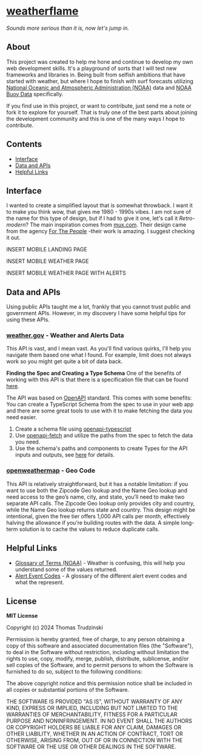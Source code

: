 # [weatherflame](weatherflame.com)
_Sounds more serious than it is, now let's jump in._

## About
This project was created to help me hone and continue to develop my own web development skills. It's a playground of sorts that I will test new frameworks and libraries in. Being built from selfish ambitions that have started with weather, but where I hope to finish with surf forecasts utilizing [National Oceanic and Atmospheric Administration (NOAA)](https://www.noaa.gov/) data and [NOAA Buoy Data](https://www.ndbc.noaa.gov/) specifically. 

If you find use in this project, or want to contribute, just send me a note or fork it to explore for yourself. That is truly one of the best parts about joining the development community and this is one of the many ways I hope to contribute.

## Contents
- [Interface](#interface)
- [Data and APIs](#data-and-apis)
- [Helpful Links](#helpful-links)

## Interface
I wanted to create a simplified layout that is somewhat throwback. I want it to make you think wow, that gives me 1980 - 1990s vibes. I am not sure of the name for this type of design, but if I had to give it one, let's call it _Retro-modern_? The main inspiration comes from [mux.com](https://www.mux.com/). Their design came from the agency [For The People](https://www.forthepeople.agency/mux) -their work is amazing. I suggest checking it out. 

INSERT MOBILE LANDING PAGE

INSERT MOBILE WEATHER PAGE

INSERT MOBILE WEATHER PAGE WITH ALERTS

## Data and APIs
Using public APIs taught me a lot, frankly that you cannot trust public and government APIs. However, in my discovery I have some helpful tips for using these APIs. 

### [weather.gov](https://www.weather.gov/documentation/services-web-api) - Weather and Alerts Data
This API is vast, and I mean vast. As you'll find various quirks, I'll help you navigate them based one what I found. For example, limit does not always work so you might get quite a bit of data back. 

**Finding the Spec and Creating a Type Schema**
One of the benefits of working with this API is that there is a specification file that can be found [here](https://www.weather.gov/documentation/services-web-api).

The API was based on [OpenAPI](https://www.openapis.org/) standard. This comes with some benefits: You can create a TypeScript Schema from the spec to use in your web app and there are some great tools to use with it to make fetching the data you need easier. 

1. Create a schema file using [openapi-typescript](https://github.com/openapi-ts/openapi-typescript/tree/main/packages/openapi-typescript)
2. Use [openapi-fetch](https://openapi-ts.dev/openapi-fetch/) and utilize the paths from the spec to fetch the data you need.
3. Use the schema's paths and components to create Types for the API inputs and outputs, see [here](https://openapi-ts.dev/introduction#basic-usage) for details.

### [openweathermap](openweathermap.com) - Geo Code
This API is relatively straightforward, but it has a notable limitation: if you want to use both the Zipcode Geo lookup and the Name Geo lookup and need access to the geo’s name, city, and state, you’ll need to make two separate API calls. The Zipcode Geo lookup only provides city and country, while the Name Geo lookup returns state and country. This design might be intentional, given the free tier offers 1,000 API calls per month, effectively halving the allowance if you’re building routes with the data. A simple long-term solution is to cache the values to reduce duplicate calls.

## Helpful Links
- [Glossary of Terms (NOAA)](https://forecast.weather.gov/glossary.php?letter=a) - Weather is confusing, this will help you understand some of the values returned. 
- [Alert Event Codes](https://www.weather.gov/dsb/eventcodes#:~:text=Naming%20Convention%20for%20EAS%20Event,S%20for%20STATEMENTS) - A glossary of the different alert event codes and what the represent. 

## License
**MIT License**

Copyright (c) 2024 Thomas Trudzinski

Permission is hereby granted, free of charge, to any person obtaining a copy
of this software and associated documentation files (the "Software"), to deal
in the Software without restriction, including without limitation the rights
to use, copy, modify, merge, publish, distribute, sublicense, and/or sell
copies of the Software, and to permit persons to whom the Software is
furnished to do so, subject to the following conditions:

The above copyright notice and this permission notice shall be included in all
copies or substantial portions of the Software.

THE SOFTWARE IS PROVIDED "AS IS", WITHOUT WARRANTY OF ANY KIND, EXPRESS OR
IMPLIED, INCLUDING BUT NOT LIMITED TO THE WARRANTIES OF MERCHANTABILITY,
FITNESS FOR A PARTICULAR PURPOSE AND NONINFRINGEMENT. IN NO EVENT SHALL THE
AUTHORS OR COPYRIGHT HOLDERS BE LIABLE FOR ANY CLAIM, DAMAGES OR OTHER
LIABILITY, WHETHER IN AN ACTION OF CONTRACT, TORT OR OTHERWISE, ARISING FROM,
OUT OF OR IN CONNECTION WITH THE SOFTWARE OR THE USE OR OTHER DEALINGS IN THE
SOFTWARE.
